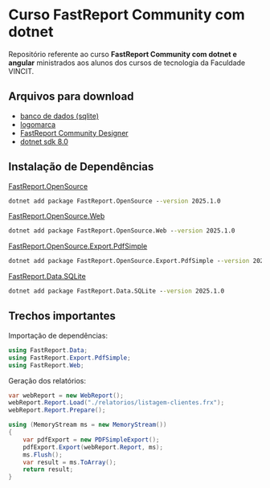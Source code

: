 # Curso FastReport Community com dotnet
Repositório referente ao curso **FastReport Community com dotnet e angular** ministrados aos alunos dos cursos de tecnologia da Faculdade VINCIT.

## Arquivos para download
- [banco de dados (sqlite)](./_database/loja-suplementos.db)
- [logomarca](./_relatorios/logo.png)
- [FastReport Community Designer](https://github.com/FastReports/FastReport/releases/tag/v2025.1.0)
- [dotnet sdk 8.0](https://dotnet.microsoft.com/pt-br/download/dotnet/8.0)

## Instalação de Dependências

[FastReport.OpenSource](https://www.nuget.org/packages/FastReport.OpenSource)

```bat
dotnet add package FastReport.OpenSource --version 2025.1.0
```

[FastReport.OpenSource.Web](https://www.nuget.org/packages/FastReport.OpenSource.Web)

```bat
dotnet add package FastReport.OpenSource.Web --version 2025.1.0
```

[FastReport.OpenSource.Export.PdfSimple](https://www.nuget.org/packages/FastReport.OpenSource.Export.PdfSimple)

```bat
dotnet add package FastReport.OpenSource.Export.PdfSimple --version 2025.1.0
```

[FastReport.Data.SQLite](https://www.nuget.org/packages/FastReport.Data.SQLite/2025.1.0)
```bat
dotnet add package FastReport.Data.SQLite --version 2025.1.0
```

## Trechos importantes

Importação de dependências:

```csharp
using FastReport.Data;
using FastReport.Export.PdfSimple;
using FastReport.Web;
```

Geração dos relatórios:

```csharp
var webReport = new WebReport();
webReport.Report.Load("./relatorios/listagem-clientes.frx");
webReport.Report.Prepare();

using (MemoryStream ms = new MemoryStream())
{
    var pdfExport = new PDFSimpleExport();
    pdfExport.Export(webReport.Report, ms);
    ms.Flush();
    var result = ms.ToArray();
    return result;
}
```